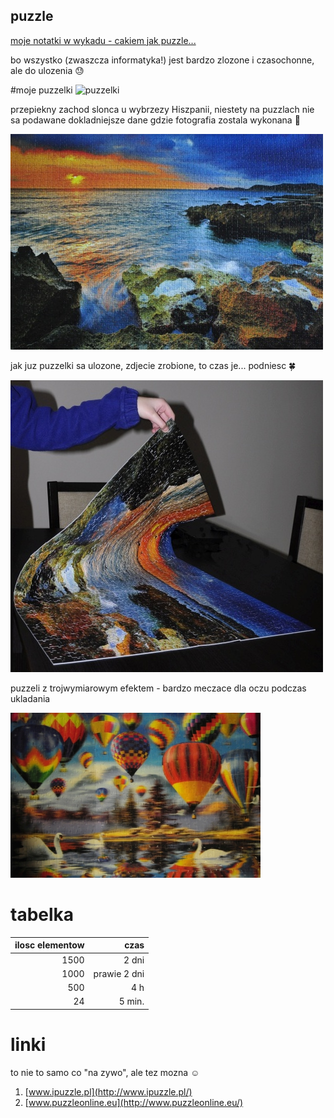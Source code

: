 ## puzzle

[moje notatki w wykadu - cakiem jak puzzle...](https://github.com/aniawr/notatki-z-wykladow)

bo wszystko (zwaszcza informatyka!) jest bardzo zlozone i czasochonne, ale do ulozenia 
:sweat:

#moje puzzelki
![puzzelki]( https://avatars0.githubusercontent.com/u/17691708?v=3&s=460)

przepiekny zachod slonca u wybrzezy Hiszpanii, niestety na puzzlach nie sa podawane dokladniejsze dane gdzie fotografia zostala wykonana :eyes:

![puzzelki_4](puzzle_4.jpg)

jak juz puzzelki sa ulozone, zdjecie zrobione, to czas je... podniesc :four_leaf_clover:

![puzzelki_5](puzzle_5.jpg)

puzzeli z trojwymiarowym efektem - bardzo meczace dla oczu podczas ukladania

![puzzelki_6](puzzle_6.jpg)

# tabelka

| ilosc elementow |czas           |
| --------------: |--------------:|
|1500             |2 dni          |
|1000             |prawie 2 dni   |
|500              |4 h            |
|24               |5 min.         |

# linki

to nie to samo co "na zywo", ale tez mozna :relaxed:

1. [www.ipuzzle.pl](http://www.ipuzzle.pl/)
1. [www.puzzleonline.eu](http://www.puzzleonline.eu/)


